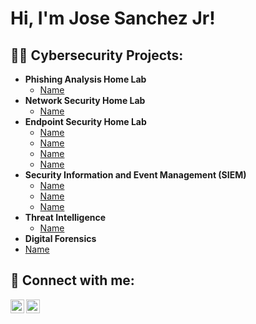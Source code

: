 <h1>Hi, I'm Jose Sanchez Jr!

<h2>👨‍💻 Cybersecurity Projects:</h2>

- <b>Phishing Analysis Home Lab</b>
  - [Name](https://github.com/joshmadakor1/Algorithms-Practice)
- <b>Network Security Home Lab</b>
  - [Name](https://github.com/joshmadakor1/4chan-Image-Analysis-Middleware-C964) 
- <b>Endpoint Security Home Lab</b>
  - [Name](https://github.com/joshmadakor1/Sentinel-Lab)
  - [Name](https://github.com/joshmadakor1/Jwipe.PowerShell)
  - [Name](https://github.com/joshmadakor1/AD_PS)
  - [Name](https://github.com/joshmadakor1/PowerShell-Integrity-FIM)
- <b>Security Information and Event Management (SIEM) </b>
  - [Name](https://github.com/joshmadakor1/EncrypterPOC)
  - [Name](https://github.com/joshmadakor1/DecrypterPOC)
  - [Name](https://github.com/joshmadakor1/Key-Logger-With-Email)
- <b>Threat Intelligence</b>
  - [Name](https://github.com/joshmadakor1/Package-Delivery-Pathfinding-Algorithm)
- <b>Digital Forensics</b>
 - [Name](https://github.com/joshmadakor1/Key-Logger-With-Email)

<h2> 🤳 Connect with me:</h2>

[<img align="left" alt="JoshMadakor | LinkedIn" width="22px" src="https://cdn.jsdelivr.net/npm/simple-icons@v3/icons/linkedin.svg" />][linkedin]
[<img align="left" alt="JoshMadakor | Instagram" width="22px" src="https://cdn.jsdelivr.net/npm/simple-icons@v3/icons/instagram.svg" />][instagram]

[instagram]: https://www.instagram.com/thekingjs7/
[linkedin]: https://linkedin.com/in/js7-securityengineer/

<!--
**KaizenJS7/Kaizen-Profile** is a ✨ _special_ ✨ repository because its `README.md` (this file) appears on your GitHub profile.

Here are some ideas to get you started:

- 🔭 I’m currently working on ...
- 🌱 I’m currently learning ...
- 👯 I’m looking to collaborate on ...
- 🤔 I’m looking for help with ...
- 💬 Ask me about ...
- 📫 How to reach me: ...
- 😄 Pronouns: ...
- ⚡ Fun fact: ...
-->
